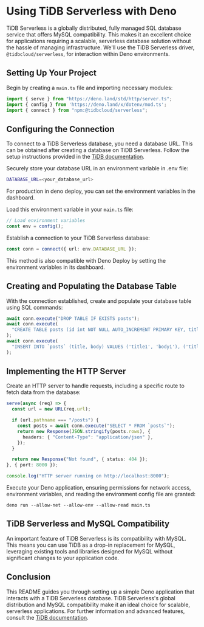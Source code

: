 # Using TiDB Serverless with Deno

TiDB Serverless is a globally distributed, fully managed SQL database service that offers MySQL compatibility. This makes it an excellent choice for applications requiring a scalable, serverless database solution without the hassle of managing infrastructure. We'll use the TiDB Serverless driver, `@tidbcloud/serverless`, for interaction within Deno environments.

## Setting Up Your Project

Begin by creating a `main.ts` file and importing necessary modules:

```typescript
import { serve } from "https://deno.land/std/http/server.ts";
import { config } from 'https://deno.land/x/dotenv/mod.ts';
import { connect } from "npm:@tidbcloud/serverless";
```

## Configuring the Connection

To connect to a TiDB Serverless database, you need a database URL. This can be obtained after creating a database on TiDB Serverless. Follow the setup instructions provided in the [TiDB documentation](https://docs.pingcap.com/tidbcloud/create-tidb-cluster-serverless).

Securely store your database URL in an environment variable in .env file:

```bash
DATABASE_URL=<your_database_url>
```

For production in deno deploy, you can set the environment variables in the dashboard.

Load this environment variable in your `main.ts` file:

```typescript
// Load environment variables
const env = config();
```

Establish a connection to your TiDB Serverless database:

```typescript
const conn = connect({ url: env.DATABASE_URL });
```

This method is also compatible with Deno Deploy by setting the environment variables in its dashboard.

## Creating and Populating the Database Table

With the connection established, create and populate your database table using SQL commands:

```typescript
await conn.execute("DROP TABLE IF EXISTS posts");
await conn.execute(
  "CREATE TABLE posts (id int NOT NULL AUTO_INCREMENT PRIMARY KEY, title varchar(255) NOT NULL, body varchar(255) NOT NULL);",
);
await conn.execute(
  "INSERT INTO `posts` (title, body) VALUES ('title1', 'body1'), ('title2', 'body2')"
);
```

## Implementing the HTTP Server

Create an HTTP server to handle requests, including a specific route to fetch data from the database:

```typescript
serve(async (req) => {
  const url = new URL(req.url);

  if (url.pathname === "/posts") {
    const posts = await conn.execute("SELECT * FROM `posts`");
    return new Response(JSON.stringify(posts.rows), {
      headers: { "Content-Type": "application/json" },
    });
  }

  return new Response("Not found", { status: 404 });
}, { port: 8000 });

console.log("HTTP server running on http://localhost:8000");
```

Execute your Deno application, ensuring permissions for network access, environment variables, and reading the environment config file are granted:

```shell
deno run --allow-net --allow-env --allow-read main.ts
```

## TiDB Serverless and MySQL Compatibility

An important feature of TiDB Serverless is its compatibility with MySQL. This means you can use TiDB as a drop-in replacement for MySQL, leveraging existing tools and libraries designed for MySQL without significant changes to your application code.

## Conclusion

This README guides you through setting up a simple Deno application that interacts with a TiDB Serverless database. TiDB Serverless's global distribution and MySQL compatibility make it an ideal choice for scalable, serverless applications. For further information and advanced features, consult the [TiDB documentation](https://docs.pingcap.com/tidbcloud/).

